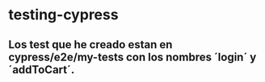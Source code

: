 # testing-cypress
## Los test que he creado estan en cypress/e2e/my-tests con los nombres ´login´ y ´addToCart´.
